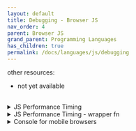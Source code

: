 ```yaml
---
layout: default
title: Debugging - Browser JS
nav_order: 4
parent: Browser JS
grand_parent: Programming Languages
has_children: true
permalink: /docs/languages/js/debugging
---
```


other resources:
- not yet available

<br/>
<details markdown="block">
  <summary>
    JS Performance Timing
  </summary>

```js
// a function for testing performance
function measurementTest(callback, iterations = 3) {
  return new Promise(resolve => {
    console.log(`doing some work... counting down ${iterations}...`)
    setTimeout(function() {
      if (iterations <= 0 ) {
        callback()
        resolve(true)
        return
      } else {
        resolve(measurementTest(callback, iterations - 1))
      }
    }, 1000)
  })
}

// created profile can be seen in 'CPU PROFILES' part in
// 'Javascript Profiler' tab that can be opened from
// Developer Tools → Three dots → More tools.
console.profile("TEST :: console.profile")
measurementTest(function(){
  console.profileEnd("TEST :: console.profile")
})

// using console.timeStamp
// the console.timeStamp method adds a single marker to the browser's Performance tool
console.profile("profiling...")
console.timeStamp("TEST :: console.timeStamp started")
measurementTest(function(){
  console.timeStamp("TEST :: console.timeStamp ended")
  console.profileEnd("profiling...")
})

// using console.time
console.time("TEST :: console.time")
measurementTest(function(){
  console.timeEnd("TEST :: console.time")
})

// using perfomance.now
;(() => {
  const t0 = performance.now()
  measurementTest(function(){
    var t1 = performance.now()
    console.log(`it took ${t1 - t0} milliseconds.`)
  })
})();

// using performance.mark
performance.clearMarks()
performance.clearMeasures()
;(() => {
  performance.mark('measurement start')
  measurementTest(function(){
    performance.mark('measurement end')
  }).then(() => {
    performance.measure(
      'measurement',
      'measurement start',
      'measurement end'
    )
    const measures = performance.getEntriesByName('measurement')
    const [measure] = measures
    console.log(`performance timing was ${measure.duration}ms`)
  })
})();
```

<br/>
<!-- JS Performance Timing -->
</details>


<details markdown="block">
  <summary>
    JS Performance Timing - wrapper fn
  </summary>

```js
// sync
const perfduration = (metricName, func) => (...args) => {
  performance.mark(`${metricName} start`)
  const result = func(...args)
  performance.mark(`${metricName} end`)
  performance.measure(`${metricName}`, `${metricName} start`, `${metricName} end`)

  const measures = performance.getEntriesByName(`${metricName}`)
  // the reverse fn will get the lastest measurement via destructuring
  const [measure] = measures.reverse()
  console.log(`${metricName}: performance timing was ${measure.duration}ms`)
  return result
}


function measurementTest(iterations = 10) {
  for (let i = 0; i < iterations; i++) {
    console.log(i);
  }
}

perfduration('testing...', measurementTest)();
perfduration('testing...', measurementTest)(20);
perfduration('testing...', measurementTest)(100);
```

```js
// async
const perfduration = (metricName, func) => (...args) => {
  performance.mark(`${metricName} start`)
  return Promise.resolve(func(...args)).then((...data) => {
    performance.mark(`${metricName} end`)
    performance.measure(`${metricName}`, `${metricName} start`, `${metricName} end`)

    const measures = performance.getEntriesByName(`${metricName}`)
    // the reverse fn will get the lastest measurement via destructuring
    const [measure] = measures.reverse()
    console.log(`${metricName}: performance timing was ${measure.duration}ms`)
    return Promise.resolve(...data)
  })
}


function measurementTest(callback, iterations = 3) {
  return new Promise(resolve => {
    console.log(`doing some work... counting down ${iterations}...`)
    setTimeout(function() {
      if (iterations <= 0 ) {
        callback()
        resolve(true)
        return
      } else {
        resolve(measurementTest(callback, iterations - 1))
      }
    }, 1000)
  })
}

perfduration('testing 1...', measurementTest)(function callback () {
  console.log('done 1')
}, 1);

perfduration('testing 2...', measurementTest)(function callback () {
  console.log('done 2')
}, 2);

perfduration('testing 4...', measurementTest)(function callback () {
  console.log('done 4')
}, 4);
```

<br/>
<!-- JS Performance Timing - wrapper fn -->
</details>

<details markdown="block">
  <summary>
    Console for mobile browsers
  </summary>

A Console for Mobile Browsers — If you’re in a situation where you have no access to DevTools, you can add Eruda to your page and it provides a sort of virtual devtools you can use from any browser, including on mobile.
- [github](https://github.com/liriliri/eruda)

Browse it on your phone:
- [home page](https://eruda.liriliri.io/)

In order to try it for different sites, execute the script below on browser address bar.

```js
javascript:(function () { var script = document.createElement('script'); script.src="https://cdn.jsdelivr.net/npm/eruda"; document.body.append(script); script.onload = function () { eruda.init(); } })();
```

```html
<!DOCTYPE html>
<html>
  <head>
    <script src="//cdn.jsdelivr.net/npm/eruda"></script>
    <script>eruda.init();</script>
  </head>
<body>

<h1>Console for mobile browsers</h1>

<ul>
  <li><a href="https://github.com/liriliri/eruda">Github</a></li>
  <li><a href="https://eruda.liriliri.io/">Documentation</a></li>
</ul>

<br/>
<code>
javascript:(function () { var script = document.createElement('script'); script.src="https://cdn.jsdelivr.net/npm/eruda"; document.body.append(script); script.onload = function () { eruda.init(); } })();
</code>

<br/><br/>
<code>
python3 -m http.server 8000
</code>

</body>
</html>
```

<br/>
<!-- Console for mobile browsers -->
</details>

